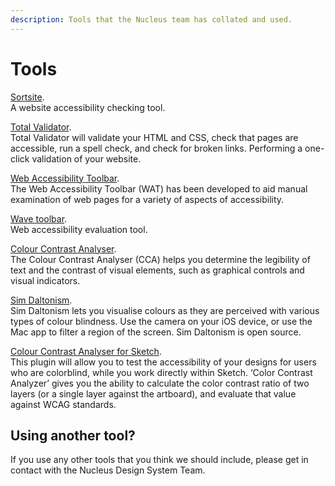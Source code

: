 ```yaml
---
description: Tools that the Nucleus team has collated and used.
---
```


# Tools

[Sortsite](https://www.powermapper.com/products/desktop/try/).  
A website accessibility checking tool.  

[Total Validator](https://www.totalvalidator.com/).  
Total Validator will validate your HTML and CSS, check that pages are accessible, run a spell check, and check for broken links. Performing a one-click validation of your website.  

[Web Accessibility Toolbar](https://developer.paciellogroup.com/resources/wat/).  
The Web Accessibility Toolbar (WAT) has been developed to aid manual examination of web pages for a variety of aspects of accessibility.  

[Wave toolbar](http://wave.webaim.org/).  
Web accessibility evaluation tool.  

[Colour Contrast Analyser](https://developer.paciellogroup.com/resources/contrastanalyser/).  
The Colour Contrast Analyser (CCA) helps you determine the legibility of text and the contrast of visual elements, such as graphical controls and visual indicators.

[Sim Daltonism](https://michelf.ca/projects/sim-daltonism/).  
Sim Daltonism lets you visualise colours as they are perceived with various types of colour blindness. Use the camera on your iOS device, or use the Mac app to filter a region of the screen. Sim Daltonism is open source.

[Colour Contrast Analyser for Sketch](https://github.com/getflourish/Sketch-Color-Contrast-Analyser).  
This plugin will allow you to test the accessibility of your designs for users who are colorblind, while you work directly within Sketch. ‘Color Contrast Analyzer’ gives you the ability to calculate the color contrast ratio of two layers (or a single layer against the artboard), and evaluate that value against WCAG standards.  

## Using another tool?

If you use any other tools that you think we should include, please get in contact with the Nucleus Design System Team.
